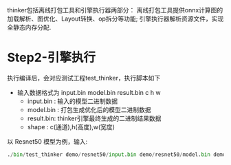 thinker包括离线打包工具和引擎执行器两部分：
离线打包工具提供onnx计算图的加载解析、图优化、Layout转换、op拆分等功能;
引擎执行器解析资源文件，实现全静态内存分配.

# Step2-引擎执行
执行编译后，会对应测试工程test_thinker，执行脚本如下
* 输入数据格式为 input.bin model.bin result.bin  c h w
  * input.bin : 输入的模型二进制数据
  * model.bin : 打包生成优化后的模型二进制数据
  * result.bin: thinker引擎最终生成的二进制结果数据
  * shape : c(通道),h(高度),w(宽度)


以 Resnet50 模型为例，输入:
```python
./bin/test_thinker demo/resnet50/input.bin demo/resnet50/model.bin demo/resnet50/result.bin 1 32 32
```